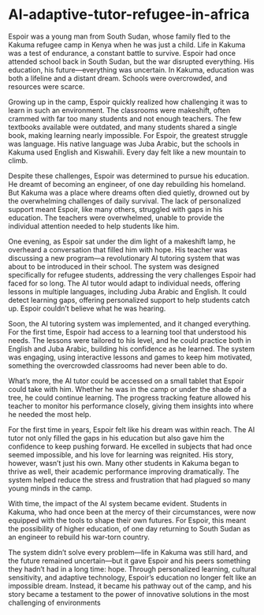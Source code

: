 # AI-adaptive-tutor-refugee-in-africa

Espoir was a young man from South Sudan, whose family fled to the Kakuma refugee camp in Kenya when he was just a child. Life in Kakuma was a test of endurance, a constant battle to survive. Espoir had once attended school back in South Sudan, but the war disrupted everything. His education, his future—everything was uncertain. In Kakuma, education was both a lifeline and a distant dream. Schools were overcrowded, and resources were scarce.

Growing up in the camp, Espoir quickly realized how challenging it was to learn in such an environment. The classrooms were makeshift, often crammed with far too many students and not enough teachers. The few textbooks available were outdated, and many students shared a single book, making learning nearly impossible. For Espoir, the greatest struggle was language. His native language was Juba Arabic, but the schools in Kakuma used English and Kiswahili. Every day felt like a new mountain to climb.

Despite these challenges, Espoir was determined to pursue his education. He dreamt of becoming an engineer, of one day rebuilding his homeland. But Kakuma was a place where dreams often died quietly, drowned out by the overwhelming challenges of daily survival. The lack of personalized support meant Espoir, like many others, struggled with gaps in his education. The teachers were overwhelmed, unable to provide the individual attention needed to help students like him.

One evening, as Espoir sat under the dim light of a makeshift lamp, he overheard a conversation that filled him with hope. His teacher was discussing a new program—a revolutionary AI tutoring system that was about to be introduced in their school. The system was designed specifically for refugee students, addressing the very challenges Espoir had faced for so long. The AI tutor would adapt to individual needs, offering lessons in multiple languages, including Juba Arabic and English. It could detect learning gaps, offering personalized support to help students catch up. Espoir couldn’t believe what he was hearing.

Soon, the AI tutoring system was implemented, and it changed everything. For the first time, Espoir had access to a learning tool that understood his needs. The lessons were tailored to his level, and he could practice both in English and Juba Arabic, building his confidence as he learned. The system was engaging, using interactive lessons and games to keep him motivated, something the overcrowded classrooms had never been able to do.

What’s more, the AI tutor could be accessed on a small tablet that Espoir could take with him. Whether he was in the camp or under the shade of a tree, he could continue learning. The progress tracking feature allowed his teacher to monitor his performance closely, giving them insights into where he needed the most help.

For the first time in years, Espoir felt like his dream was within reach. The AI tutor not only filled the gaps in his education but also gave him the confidence to keep pushing forward. He excelled in subjects that had once seemed impossible, and his love for learning was reignited. His story, however, wasn’t just his own. Many other students in Kakuma began to thrive as well, their academic performance improving dramatically. The system helped reduce the stress and frustration that had plagued so many young minds in the camp.

With time, the impact of the AI system became evident. Students in Kakuma, who had once been at the mercy of their circumstances, were now equipped with the tools to shape their own futures. For Espoir, this meant the possibility of higher education, of one day returning to South Sudan as an engineer to rebuild his war-torn country.

The system didn’t solve every problem—life in Kakuma was still hard, and the future remained uncertain—but it gave Espoir and his peers something they hadn’t had in a long time: hope. Through personalized learning, cultural sensitivity, and adaptive technology, Espoir’s education no longer felt like an impossible dream. Instead, it became his pathway out of the camp, and his story became a testament to the power of innovative solutions in the most challenging of environments
